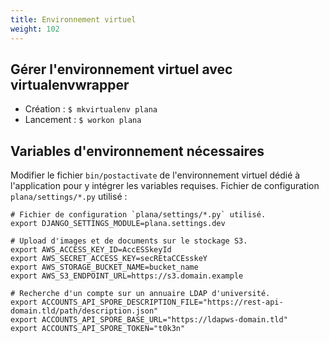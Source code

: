 ```yaml
---
title: Environnement virtuel
weight: 102
---
```


## Gérer l'environnement virtuel avec virtualenvwrapper

- Création : `$ mkvirtualenv plana`
- Lancement : `$ workon plana`

## Variables d'environnement nécessaires

Modifier le fichier `bin/postactivate` de l'environnement virtuel dédié à l'application pour y intégrer les variables requises.
Fichier de configuration `plana/settings/*.py` utilisé :

```
# Fichier de configuration `plana/settings/*.py` utilisé.
export DJANGO_SETTINGS_MODULE=plana.settings.dev 

# Upload d'images et de documents sur le stockage S3.
export AWS_ACCESS_KEY_ID=AccESSkeyId
export AWS_SECRET_ACCESS_KEY=secREtaCCEsskeY
export AWS_STORAGE_BUCKET_NAME=bucket_name
export AWS_S3_ENDPOINT_URL=https://s3.domain.example

# Recherche d'un compte sur un annuaire LDAP d'université.
export ACCOUNTS_API_SPORE_DESCRIPTION_FILE="https://rest-api-domain.tld/path/description.json"
export ACCOUNTS_API_SPORE_BASE_URL="https://ldapws-domain.tld"
export ACCOUNTS_API_SPORE_TOKEN="t0k3n"
```
